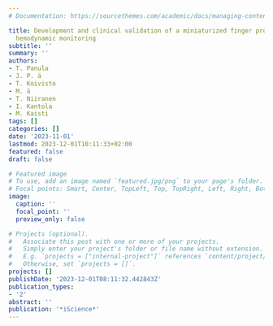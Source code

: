 ```yaml
---
# Documentation: https://sourcethemes.com/academic/docs/managing-content/

title: Development and clinical validation of a miniaturized finger probe for bedside
  hemodynamic monitoring
subtitle: ''
summary: ''
authors:
- T. Panula
- J. P. ä
- T. Koivisto
- M. ä
- T. Niiranen
- I. Kantola
- M. Kaisti
tags: []
categories: []
date: '2023-11-01'
lastmod: 2023-12-01T10:11:33+02:00
featured: false
draft: false

# Featured image
# To use, add an image named `featured.jpg/png` to your page's folder.
# Focal points: Smart, Center, TopLeft, Top, TopRight, Left, Right, BottomLeft, Bottom, BottomRight.
image:
  caption: ''
  focal_point: ''
  preview_only: false

# Projects (optional).
#   Associate this post with one or more of your projects.
#   Simply enter your project's folder or file name without extension.
#   E.g. `projects = ["internal-project"]` references `content/project/deep-learning/index.md`.
#   Otherwise, set `projects = []`.
projects: []
publishDate: '2023-12-01T08:11:32.442843Z'
publication_types:
- '2'
abstract: ''
publication: '*iScience*'
---
```

